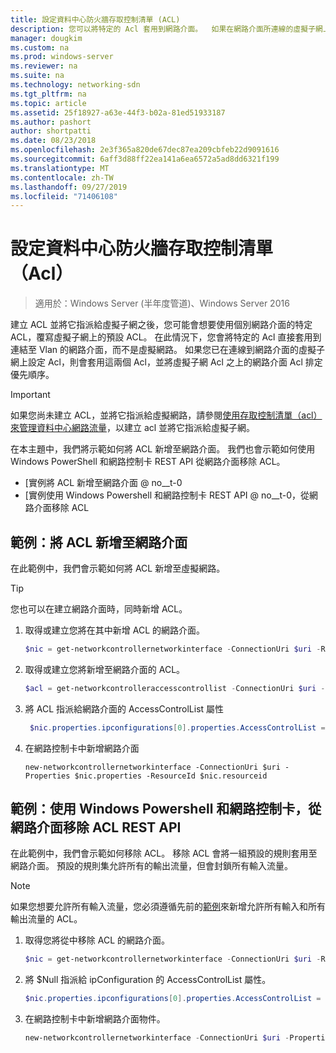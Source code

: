 ```yaml
---
title: 設定資料中心防火牆存取控制清單 (ACL)
description: 您可以將特定的 Acl 套用到網路介面。  如果在網路介面所連線的虛擬子網上也設定 Acl，則會同時套用這兩個 Acl，但網路介面 Acl 的優先順序高於虛擬子網 Acl。
manager: dougkim
ms.custom: na
ms.prod: windows-server
ms.reviewer: na
ms.suite: na
ms.technology: networking-sdn
ms.tgt_pltfrm: na
ms.topic: article
ms.assetid: 25f18927-a63e-44f3-b02a-81ed51933187
ms.author: pashort
author: shortpatti
ms.date: 08/23/2018
ms.openlocfilehash: 2e3f365a820de67dec87ea209cbfeb22d9091616
ms.sourcegitcommit: 6aff3d88ff22ea141a6ea6572a5ad8dd6321f199
ms.translationtype: MT
ms.contentlocale: zh-TW
ms.lasthandoff: 09/27/2019
ms.locfileid: "71406108"
---
```

# <a name="configure-datacenter-firewall-access-control-lists-acls"></a>設定資料中心防火牆存取控制清單（Acl）

>適用於：Windows Server (半年度管道)、Windows Server 2016

建立 ACL 並將它指派給虛擬子網之後，您可能會想要使用個別網路介面的特定 ACL，覆寫虛擬子網上的預設 ACL。  在此情況下，您會將特定的 Acl 直接套用到連結至 Vlan 的網路介面，而不是虛擬網路。 如果您已在連線到網路介面的虛擬子網上設定 Acl，則會套用這兩個 Acl，並將虛擬子網 Acl 之上的網路介面 Acl 排定優先順序。

>[!IMPORTANT]
>如果您尚未建立 ACL，並將它指派給虛擬網路，請參閱[使用存取控制清單（acl）來管理資料中心網路流量](Use-Access-Control-Lists--ACLs--to-Manage-Datacenter-Network-Traffic-Flow.md)，以建立 acl 並將它指派給虛擬子網。  

在本主題中，我們將示範如何將 ACL 新增至網路介面。 我們也會示範如何使用 Windows PowerShell 和網路控制卡 REST API 從網路介面移除 ACL。

- [實例將 ACL 新增至網路介面 @ no__t-0
- [實例使用 Windows Powershell 和網路控制卡 REST API @ no__t-0，從網路介面移除 ACL


## <a name="example-add-an-acl-to-a-network-interface"></a>範例：將 ACL 新增至網路介面
在此範例中，我們會示範如何將 ACL 新增至虛擬網路。 

>[!TIP]
>您也可以在建立網路介面時，同時新增 ACL。

1. 取得或建立您將在其中新增 ACL 的網路介面。
 
   ```PowerShell
   $nic = get-networkcontrollernetworkinterface -ConnectionUri $uri -ResourceId "MyVM_Ethernet1"
   ```
 
2. 取得或建立您將新增至網路介面的 ACL。
 
   ```PowerShell
   $acl = get-networkcontrolleraccesscontrollist -ConnectionUri $uri -resourceid "AllowAllACL"
   ```
 
3. 將 ACL 指派給網路介面的 AccessControlList 屬性
 
   ```PowerShell
    $nic.properties.ipconfigurations[0].properties.AccessControlList = $acl
   ```
 
4. 在網路控制卡中新增網路介面
 
   ```
   new-networkcontrollernetworkinterface -ConnectionUri $uri -Properties $nic.properties -ResourceId $nic.resourceid
   ```
 
## <a name="example-remove-an-acl-from-a-network-interface-by-using-windows-powershell-and-the-network-controller-rest-api"></a>範例：使用 Windows Powershell 和網路控制卡，從網路介面移除 ACL REST API
在此範例中，我們會示範如何移除 ACL。 移除 ACL 會將一組預設的規則套用至網路介面。 預設的規則集允許所有的輸出流量，但會封鎖所有輸入流量。

>[!NOTE]
>如果您想要允許所有輸入流量，您必須遵循先前的[範例](#example-add-an-acl-to-a-network-interface)來新增允許所有輸入和所有輸出流量的 ACL。


1. 取得您將從中移除 ACL 的網路介面。<br>
   ```PowerShell
   $nic = get-networkcontrollernetworkinterface -ConnectionUri $uri -ResourceId "MyVM_Ethernet1"
   ```
 
2. 將 $Null 指派給 ipConfiguration 的 AccessControlList 屬性。<br>
   ```PowerShell
   $nic.properties.ipconfigurations[0].properties.AccessControlList = $null
   ```
 
3. 在網路控制卡中新增網路介面物件。<br>
   ```PowerShell
   new-networkcontrollernetworkinterface -ConnectionUri $uri -Properties $nic.properties -ResourceId $nic.resourceid
   ```
